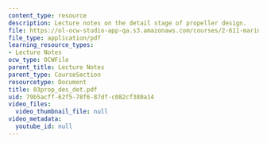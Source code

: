 ```yaml
---
content_type: resource
description: Lecture notes on the detail stage of propeller design.
file: https://ol-ocw-studio-app-qa.s3.amazonaws.com/courses/2-611-marine-power-and-propulsion-fall-2006/79b5acff62f578f687dfc082cf380a14_03prop_des_det.pdf
file_type: application/pdf
learning_resource_types:
- Lecture Notes
ocw_type: OCWFile
parent_title: Lecture Notes
parent_type: CourseSection
resourcetype: Document
title: 03prop_des_det.pdf
uid: 79b5acff-62f5-78f6-87df-c082cf380a14
video_files:
  video_thumbnail_file: null
video_metadata:
  youtube_id: null
---
```

